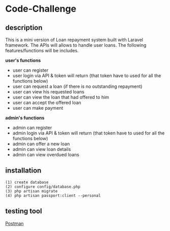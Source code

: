 # Code-Challenge

## description
This is a mini version of Loan repayment system built with Laravel framework. 
The APIs will allows to handle user loans. 
The following features/functions will be includes.

**user's functions**
 - user can register
 - user login via API & token will return (that token have to used for all the functions below)
 - user can request a loan (if there is no outstanding repayment)
 - user can view his requested loans
 - user can view the loan that had offered to him
 - user can accept the offered loan
 - user can make payment
 
 **admin's functions**
  - admin can register
  - admin login via API & token will return (that token have to used for all the functions below)
  - admin can offer a new loan
  - admin can view loan details
  - admin can view overdued loans



## installation

```
(1) create database
(2) configure config/database.php
(3) php artisan migrate
(4) php artisan passport:client --personal
 ```
 
## testing tool
[Postman](https://www.getpostman.com/)


      
